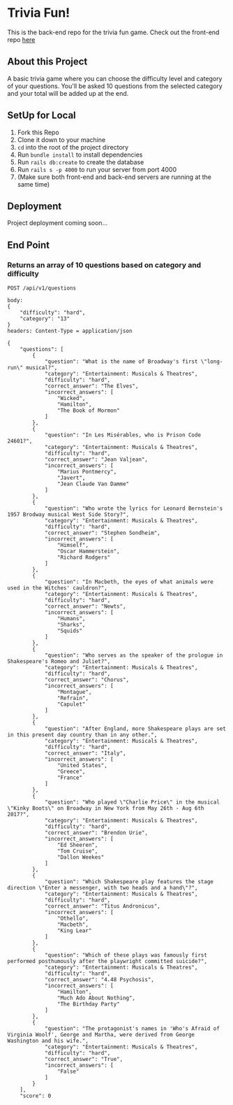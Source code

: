 # Trivia Fun!
This is the back-end repo for the trivia fun game. Check out the front-end repo [here](https://github.com/ross-ian28/trivia-fe) 


## About this Project 
A basic trivia game where you can choose the difficulty level and category of your questions. You'll be asked 10 questions from the selected category and your total will be added up at the end.


## SetUp for Local
1. Fork this Repo
2. Clone it down to your machine
3. `cd` into the root of the project directory
4. Run `bundle install` to install dependencies 
5. Run `rails db:create` to create the database 
6. Run `rails s -p 4000` to run your server from port 4000
7. (Make sure both front-end and back-end servers are running at the same time)


## Deployment
Project deployment coming soon...

## End Point

### Returns an array of 10 questions based on category and difficulty
```
POST /api/v1/questions

body: 
{
    "difficulty": "hard",
    "category": "13"
}
headers: Content-Type = application/json
```
```
{
    "questions": [
        {
            "question": "What is the name of Broadway's first \"long-run\" musical?",
            "category": "Entertainment: Musicals & Theatres",
            "difficulty": "hard",
            "correct_answer": "The Elves",
            "incorrect_answers": [
                "Wicked",
                "Hamilton",
                "The Book of Mormon"
            ]
        },
        {
            "question": "In Les Misérables, who is Prison Code 24601?",
            "category": "Entertainment: Musicals & Theatres",
            "difficulty": "hard",
            "correct_answer": "Jean Valjean",
            "incorrect_answers": [
                "Marius Pontmercy",
                "Javert",
                "Jean Claude Van Damme"
            ]
        },
        {
            "question": "Who wrote the lyrics for Leonard Bernstein's 1957 Brodway musical West Side Story?",
            "category": "Entertainment: Musicals & Theatres",
            "difficulty": "hard",
            "correct_answer": "Stephen Sondheim",
            "incorrect_answers": [
                "Himself",
                "Oscar Hammerstein",
                "Richard Rodgers"
            ]
        },
        {
            "question": "In Macbeth, the eyes of what animals were used in the Witches' cauldron?",
            "category": "Entertainment: Musicals & Theatres",
            "difficulty": "hard",
            "correct_answer": "Newts",
            "incorrect_answers": [
                "Humans",
                "Sharks",
                "Squids"
            ]
        },
        {
            "question": "Who serves as the speaker of the prologue in Shakespeare's Romeo and Juliet?",
            "category": "Entertainment: Musicals & Theatres",
            "difficulty": "hard",
            "correct_answer": "Chorus",
            "incorrect_answers": [
                "Montague",
                "Refrain",
                "Capulet"
            ]
        },
        {
            "question": "After England, more Shakespeare plays are set in this present day country than in any other.",
            "category": "Entertainment: Musicals & Theatres",
            "difficulty": "hard",
            "correct_answer": "Italy",
            "incorrect_answers": [
                "United States",
                "Greece",
                "France"
            ]
        },
        {
            "question": "Who played \"Charlie Price\" in the musical \"Kinky Boots\" on Broadway in New York from May 26th - Aug 6th 2017?",
            "category": "Entertainment: Musicals & Theatres",
            "difficulty": "hard",
            "correct_answer": "Brendon Urie",
            "incorrect_answers": [
                "Ed Sheeren",
                "Tom Cruise",
                "Dallon Weekes"
            ]
        },
        {
            "question": "Which Shakespeare play features the stage direction \"Enter a messenger, with two heads and a hand\"?",
            "category": "Entertainment: Musicals & Theatres",
            "difficulty": "hard",
            "correct_answer": "Titus Andronicus",
            "incorrect_answers": [
                "Othello",
                "Macbeth",
                "King Lear"
            ]
        },
        {
            "question": "Which of these plays was famously first performed posthumously after the playwright committed suicide?",
            "category": "Entertainment: Musicals & Theatres",
            "difficulty": "hard",
            "correct_answer": "4.48 Psychosis",
            "incorrect_answers": [
                "Hamilton",
                "Much Ado About Nothing",
                "The Birthday Party"
            ]
        },
        {
            "question": "The protagonist's names in 'Who's Afraid of Virginia Woolf', George and Martha, were derived from George Washington and his wife.",
            "category": "Entertainment: Musicals & Theatres",
            "difficulty": "hard",
            "correct_answer": "True",
            "incorrect_answers": [
                "False"
            ]
        }
    ],
    "score": 0
```
